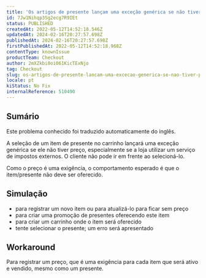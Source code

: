 ```yaml
---
title: 'Os artigos de presente lançam uma exceção genérica se não tiver preço'
id: 7Jw1Nihqp3Sg2ecg7R9IEt
status: PUBLISHED
createdAt: 2022-05-12T14:52:18.546Z
updatedAt: 2024-02-16T20:27:57.698Z
publishedAt: 2024-02-16T20:27:57.698Z
firstPublishedAt: 2022-05-12T14:52:18.968Z
contentType: knownIssue
productTeam: Checkout
author: 2mXZkbi0oi061KicTExNjo
tag: Checkout
slug: os-artigos-de-presente-lancam-uma-excecao-generica-se-nao-tiver-preco
locale: pt
kiStatus: No Fix
internalReference: 510490
---
```


## Sumário

<div class="alert alert-info">
  <p>Este problema conhecido foi traduzido automaticamente do inglês.</p>
</div>


A seleção de um item de presente no carrinho lançará uma exceção genérica se ele não tiver preço, especialmente se a loja utilizar um serviço de impostos externos. O cliente não pode ir em frente ao selecioná-lo.

Como o preço é uma exigência, o comportamento esperado é que o item/presente não deve ser oferecido.



## Simulação


- para registrar um novo item ou para atualizá-lo para ficar sem preço
- para criar uma promoção de presentes oferecendo este item
- para criar um carrinho onde o item será oferecido
- tente selecionar o presente; um erro será apresentado



## Workaround


Para registrar um preço, que é uma exigência para cada item que será ativo e vendido, mesmo como um presente.

